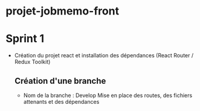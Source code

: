 # projet-jobmemo-front

# Sprint 1

- Création du projet react et installation des dépendances (React Router / Redux Toolkit)

  ## Création d'une branche

  - Nom de la branche : Develop
    Mise en place des routes, des fichiers attenants et des dépendances
